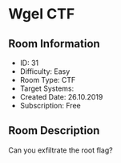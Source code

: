 ﻿# Wgel CTF

## Room Information
- ID: 31
- Difficulty: Easy
- Room Type: CTF
- Target Systems: 
- Created Date: 26.10.2019
- Subscription: Free

## Room Description
Can you exfiltrate the root flag?
